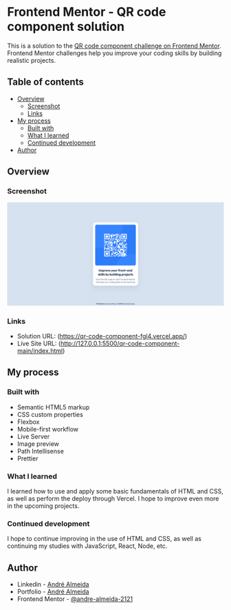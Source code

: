 # Frontend Mentor - QR code component solution

This is a solution to the [QR code component challenge on Frontend Mentor](https://www.frontendmentor.io/challenges/qr-code-component-iux_sIO_H). Frontend Mentor challenges help you improve your coding skills by building realistic projects.

## Table of contents

- [Overview](#overview)
  - [Screenshot](#screenshot)
  - [Links](#links)
- [My process](#my-process)
  - [Built with](#built-with)
  - [What I learned](#what-i-learned)
  - [Continued development](#continued-development)
- [Author](#author)

## Overview

### Screenshot

![Minha solução para o desafio do QR CODE Component!](image.png)

### Links

- Solution URL: (https://qr-code-component-fgl4.vercel.app/)
- Live Site URL: (http://127.0.0.1:5500/qr-code-component-main/index.html)

## My process

### Built with

- Semantic HTML5 markup
- CSS custom properties
- Flexbox
- Mobile-first workflow
- Live Server
- Image preview
- Path Intellisense
- Prettier

### What I learned

I learned how to use and apply some basic fundamentals of HTML and CSS, as well as perform the deploy through Vercel. I hope to improve even more in the upcoming projects.

### Continued development

I hope to continue improving in the use of HTML and CSS, as well as continuing my studies with JavaScript, React, Node, etc.

## Author

- Linkedin - [André Almeida](https://www.linkedin.com/in/andr%C3%A9-almeida-0b6300324/)
- Portfolio - [André Almeida](https://ratiopitag.wixsite.com/meusite)
- Frontend Mentor - [@andre-almeida-2121](https://www.frontendmentor.io/profile/andre-almeida-2121)
